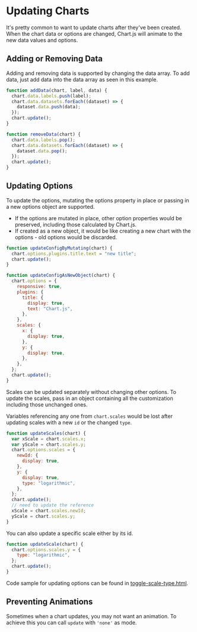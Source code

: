# Updating Charts

It's pretty common to want to update charts after they've been created. When the chart data or options are changed, Chart.js will animate to the new data values and options.

## Adding or Removing Data

Adding and removing data is supported by changing the data array. To add data, just add data into the data array as seen in this example.

```javascript
function addData(chart, label, data) {
  chart.data.labels.push(label);
  chart.data.datasets.forEach((dataset) => {
    dataset.data.push(data);
  });
  chart.update();
}

function removeData(chart) {
  chart.data.labels.pop();
  chart.data.datasets.forEach((dataset) => {
    dataset.data.pop();
  });
  chart.update();
}
```

## Updating Options

To update the options, mutating the options property in place or passing in a new options object are supported.

- If the options are mutated in place, other option properties would be preserved, including those calculated by Chart.js.
- If created as a new object, it would be like creating a new chart with the options - old options would be discarded.

```javascript
function updateConfigByMutating(chart) {
  chart.options.plugins.title.text = "new title";
  chart.update();
}

function updateConfigAsNewObject(chart) {
  chart.options = {
    responsive: true,
    plugins: {
      title: {
        display: true,
        text: "Chart.js",
      },
    },
    scales: {
      x: {
        display: true,
      },
      y: {
        display: true,
      },
    },
  };
  chart.update();
}
```

Scales can be updated separately without changing other options.
To update the scales, pass in an object containing all the customization including those unchanged ones.

Variables referencing any one from `chart.scales` would be lost after updating scales with a new `id` or the changed `type`.

```javascript
function updateScales(chart) {
  var xScale = chart.scales.x;
  var yScale = chart.scales.y;
  chart.options.scales = {
    newId: {
      display: true,
    },
    y: {
      display: true,
      type: "logarithmic",
    },
  };
  chart.update();
  // need to update the reference
  xScale = chart.scales.newId;
  yScale = chart.scales.y;
}
```

You can also update a specific scale either by its id.

```javascript
function updateScale(chart) {
  chart.options.scales.y = {
    type: "logarithmic",
  };
  chart.update();
}
```

Code sample for updating options can be found in [toggle-scale-type.html](https://www.chartjs.org/samples/latest/scales/toggle-scale-type.html).

## Preventing Animations

Sometimes when a chart updates, you may not want an animation. To achieve this you can call `update` with `'none'` as mode.
